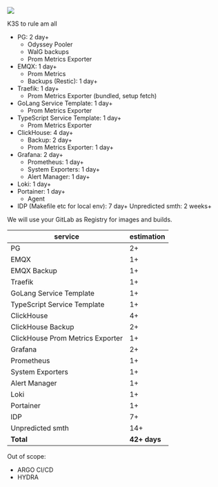 [![](https://mermaid.ink/img/pako:eNqVVltP2zAU_iuR91oQSZs2zcMkaBAgWlEWJqap0mSSk9QjtSvbYe0Q_33O_das1E_xd75zs4_PyTvymA_IRkHE_nhrzKX25KyoppaIX0KOt2vtge8zJFkPWK5fAbbAtbOzr9o9SNYrvN37HPerciyZ6BU_w8udD1SSgHhYEkYzJlC_FZ5zM493ZmWnErhzQl9rHpKlwFlEvFsWC-hIlkzIkIP7OO-IFo9PPzqgG78Ij5NtFV5NeL3BJOqqLNwO1jjgMsFGLkvOfoMnW8ksMKHpYTlEbLH01sBbxks8pRmOA4KE9J7I__KGfbzS4SXF0V4ST6S7WVI4fbG5ICWhYZ_4uwC-wBSHsFG33cd6Jn4IdWnjmK44ey1SLwVehIVwINBCFjItIFFkfwmm41b1JPc6i2Ih60e3jKNoxihVJ65uViScNIrMj_5ZovFZ4rCvtquCPBZjxUztVlv9dBXjdJXeDMrHdiyBkphVVLHTT1UwTlXoDf0ybBbkrTOf_VJqCtVaqAv8Tb2dCl1cxaLLTdEGt-s1ERMPan7dNyLBY61-kqONfpJjl8u7CrsBCkmn5d9gy8pX2vWrHgg0KMm6Vm9IvXIXMPfWNT9ZjLnpQk0_RjCOEdpXoRpjq87yKrJtO3nVGavRuA_zS2JPDRwymzSmnMViP4gwz5TcN4hkPjtaItWld_v8fpN9NdLyfJojrrjqhtu2jfp4yydarXMUbmvDoTM4D5kpG1Ct_zXCyIo_h9rMjFIDDp5m6ay4xnLOtWsylXYKEA3QBriqel_9n7wn2ArJtRoTK2SrTx8CHEdyhVb0Q1FxLJm7px6yAxwJGKB466vKcghW9b0p0S2myH5HO2Sfja3z0dQyLdMYWZPRdGIN0F7B1uh8MplcmGPDmoxH5tT8GKC_jCkT-rk1vNCnpm4pHWM4tKaFl2ufqGxKJ5BuF9mfVfqDlTr-mVqRPIaPf7sV4OI?type=png)](https://mermaid.live/edit#pako:eNqVVltP2zAU_iuR91oQSZs2zcMkaBAgWlEWJqap0mSSk9QjtSvbYe0Q_33O_das1E_xd75zs4_PyTvymA_IRkHE_nhrzKX25KyoppaIX0KOt2vtge8zJFkPWK5fAbbAtbOzr9o9SNYrvN37HPerciyZ6BU_w8udD1SSgHhYEkYzJlC_FZ5zM493ZmWnErhzQl9rHpKlwFlEvFsWC-hIlkzIkIP7OO-IFo9PPzqgG78Ij5NtFV5NeL3BJOqqLNwO1jjgMsFGLkvOfoMnW8ksMKHpYTlEbLH01sBbxks8pRmOA4KE9J7I__KGfbzS4SXF0V4ST6S7WVI4fbG5ICWhYZ_4uwC-wBSHsFG33cd6Jn4IdWnjmK44ey1SLwVehIVwINBCFjItIFFkfwmm41b1JPc6i2Ih60e3jKNoxihVJ65uViScNIrMj_5ZovFZ4rCvtquCPBZjxUztVlv9dBXjdJXeDMrHdiyBkphVVLHTT1UwTlXoDf0ybBbkrTOf_VJqCtVaqAv8Tb2dCl1cxaLLTdEGt-s1ERMPan7dNyLBY61-kqONfpJjl8u7CrsBCkmn5d9gy8pX2vWrHgg0KMm6Vm9IvXIXMPfWNT9ZjLnpQk0_RjCOEdpXoRpjq87yKrJtO3nVGavRuA_zS2JPDRwymzSmnMViP4gwz5TcN4hkPjtaItWld_v8fpN9NdLyfJojrrjqhtu2jfp4yydarXMUbmvDoTM4D5kpG1Ct_zXCyIo_h9rMjFIDDp5m6ay4xnLOtWsylXYKEA3QBriqel_9n7wn2ArJtRoTK2SrTx8CHEdyhVb0Q1FxLJm7px6yAxwJGKB466vKcghW9b0p0S2myH5HO2Sfja3z0dQyLdMYWZPRdGIN0F7B1uh8MplcmGPDmoxH5tT8GKC_jCkT-rk1vNCnpm4pHWM4tKaFl2ufqGxKJ5BuF9mfVfqDlTr-mVqRPIaPf7sV4OI)

K3S to rule am all
- PG: 2 day+
	- Odyssey Pooler
	- WalG backups
	- Prom Metrics Exporter
- EMQX: 1 day+
	- Prom Metrics
	- Backups (Restic): 1 day+
- Traefik: 1 day+
	- Prom Metrics Exporter (bundled, setup fetch)
- GoLang Service Template: 1 day+
	- Prom Metrics Exporter
- TypeScript Service Template: 1 day+
	- Prom Metrics Exporter
- ClickHouse: 4 day+ 
	- Backup: 2 day+
	- Prom Metrics Exporter: 1 day+
- Grafana: 2 day+
	- Prometheus: 1 day+
	- System Exporters: 1 day+
	- Alert Manager: 1 day+
- Loki: 1 day+
- Portainer: 1 day+
	- Agent
- IDP (Makefile etc for local env): 7 day+
Unpredicted smth: 2 weeks+

We will use your GitLab as Registry for images and builds.

service | estimation
---- | ---
PG | 2+
EMQX | 1+
EMQX Backup | 1+
Traefik | 1+
GoLang Service Template | 1+
TypeScript Service Template | 1+
ClickHouse | 4+
ClickHouse Backup | 2+
ClickHouse Prom Metrics Exporter | 1+
Grafana | 2+
Prometheus | 1+
System Exporters | 1+
Alert Manager | 1+
Loki | 1+
Portainer | 1+
IDP | 7+
Unpredicted smth | 14+
**Total** | **42+ days**


Out of scope:
- ARGO CI/CD
- HYDRA